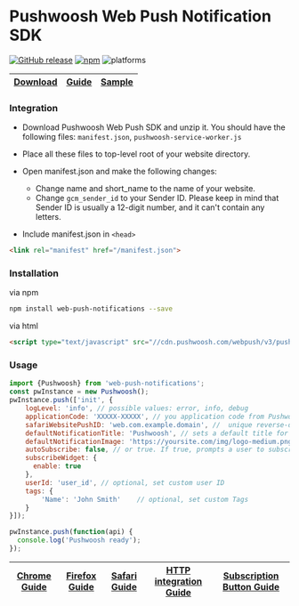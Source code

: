 Pushwoosh Web Push Notification SDK  
=========================  

[![GitHub release](https://img.shields.io/github/release/Pushwoosh/web-push-notifications.svg)](https://github.com/Pushwoosh/web-push-notifications/releases) 
[![npm](https://img.shields.io/npm/v/web-push-notifications.svg)](https://www.npmjs.com/package/web-push-notifications)
![platforms](https://img.shields.io/badge/platforms-Chrome%20%7C%20Firefox%20%7C%20Safari-green.svg)


| [Download](https://cdn.pushwoosh.com/webpush/v3/PushwooshWebSDKFiles.zip) | [Guide](https://www.pushwoosh.com/docs/web-push-sdk-30) | [Sample](https://github.com/Pushwoosh/web-push-notifications-sample) |
| ------------------------------------------------------------------------- | ------------------------------------------------------- | -------------------------------------------------------------------- |


### Integration
- Download Pushwoosh Web Push SDK and unzip it. You should have the following files: `manifest.json`, `pushwoosh-service-worker.js`

- Place all these files to top-level root of your website directory.

- Open manifest.json and make the following changes:
  - Change name and short_name to the name of your website.
  - Change `gcm_sender_id` to your Sender ID. Please keep in mind that Sender ID is usually a 12-digit number, and it can't contain any letters.

- Include manifest.json in `<head>`

```html
<link rel="manifest" href="/manifest.json">
```

### Installation

via npm
```bash
npm install web-push-notifications --save
```

via html
```html
<script type="text/javascript" src="//cdn.pushwoosh.com/webpush/v3/pushwoosh-web-notifications.js" async></script>
```

### Usage

```js
import {Pushwoosh} from 'web-push-notifications';
const pwInstance = new Pushwoosh();
pwInstance.push(['init', {
    logLevel: 'info', // possible values: error, info, debug
    applicationCode: 'XXXXX-XXXXX', // you application code from Pushwoosh Control Panel
    safariWebsitePushID: 'web.com.example.domain', //  unique reverse-domain string, obtained in you Apple Developer Portal. Only needed if you send push notifications to Safari browser
    defaultNotificationTitle: 'Pushwoosh', // sets a default title for push notifications
    defaultNotificationImage: 'https://yoursite.com/img/logo-medium.png', // URL to custom custom notification image
    autoSubscribe: false, // or true. If true, prompts a user to subscribe for pushes upon SDK initialization
    subscribeWidget: {
      enable: true
    },
    userId: 'user_id', // optional, set custom user ID
    tags: {
        'Name': 'John Smith'   	// optional, set custom Tags
    }
}]);

pwInstance.push(function(api) {
  console.log('Pushwoosh ready');
});
```

| [Chrome Guide](https://www.pushwoosh.com/docs/chrome-web-push) | [Firefox Guide](https://www.pushwoosh.com/docs/firefox-web-push) | [Safari Guide](https://www.pushwoosh.com/docs/safari-website-notifications) | [HTTP integration Guide](https://www.pushwoosh.com/docs/chrome-web-push-for-http-websites) | [Subscription Button Guide](https://www.pushwoosh.com/v1.0/docs/push-subscription-button) |
| -------------------------------------------------------------- | ---------------------------------------------------------------- | --------------------------------------------------------------------------- | ------------------------------------------------------------------------------------------ | ----------------------------------------------------------------------------------------- |


